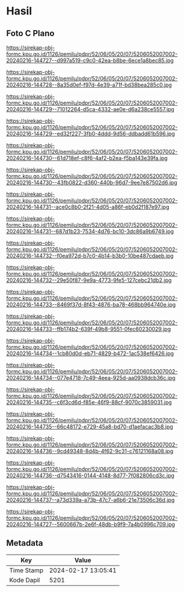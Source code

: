 # Hasil

## Foto C Plano

https://sirekap-obj-formc.kpu.go.id/1126/pemilu/pdpr/52/06/05/20/07/5206052007002-20240216-144727--d997a519-c9c0-42ea-b8be-6ece1a8bec85.jpg

https://sirekap-obj-formc.kpu.go.id/1126/pemilu/pdpr/52/06/05/20/07/5206052007002-20240216-144728--8a35d0ef-f97d-4e39-a71f-bd38bea285c0.jpg

https://sirekap-obj-formc.kpu.go.id/1126/pemilu/pdpr/52/06/05/20/07/5206052007002-20240216-144729--71012264-d5ca-4332-ae0e-d6a238ce5557.jpg

https://sirekap-obj-formc.kpu.go.id/1126/pemilu/pdpr/52/06/05/20/07/5206052007002-20240216-144729--ed32f227-3fb0-4ddd-9d56-ddbadd61b596.jpg

https://sirekap-obj-formc.kpu.go.id/1126/pemilu/pdpr/52/06/05/20/07/5206052007002-20240216-144730--61d718ef-c8f6-4af2-b2ea-f5ba143e39fa.jpg

https://sirekap-obj-formc.kpu.go.id/1126/pemilu/pdpr/52/06/05/20/07/5206052007002-20240216-144730--43fb0822-d360-440b-96d7-9ee7e87502d6.jpg

https://sirekap-obj-formc.kpu.go.id/1126/pemilu/pdpr/52/06/05/20/07/5206052007002-20240216-144731--ace0c8b0-2f21-4d05-a86f-eb0d2f187e97.jpg

https://sirekap-obj-formc.kpu.go.id/1126/pemilu/pdpr/52/06/05/20/07/5206052007002-20240216-144731--687d1b23-7534-4d76-bc10-3dc86a9b6749.jpg

https://sirekap-obj-formc.kpu.go.id/1126/pemilu/pdpr/52/06/05/20/07/5206052007002-20240216-144732--f0ea972d-b7c0-4b14-b3b0-10be487cdaeb.jpg

https://sirekap-obj-formc.kpu.go.id/1126/pemilu/pdpr/52/06/05/20/07/5206052007002-20240216-144732--29e50f87-9e9a-4773-9fe5-127cebc21db2.jpg

https://sirekap-obj-formc.kpu.go.id/1126/pemilu/pdpr/52/06/05/20/07/5206052007002-20240216-144733--8469f37d-8f43-4876-ba78-468bb964740e.jpg

https://sirekap-obj-formc.kpu.go.id/1126/pemilu/pdpr/52/06/05/20/07/5206052007002-20240216-144733--ffb174b2-639f-49b8-9551-0fec60230029.jpg

https://sirekap-obj-formc.kpu.go.id/1126/pemilu/pdpr/52/06/05/20/07/5206052007002-20240216-144734--1cb80d0d-eb71-4829-b472-1ac538ef6426.jpg

https://sirekap-obj-formc.kpu.go.id/1126/pemilu/pdpr/52/06/05/20/07/5206052007002-20240216-144734--077e4718-7c49-4eea-925d-aa0938dcb36c.jpg

https://sirekap-obj-formc.kpu.go.id/1126/pemilu/pdpr/52/06/05/20/07/5206052007002-20240216-144735--c6f3cd6d-f85e-46f9-88cf-9070c3859031.jpg

https://sirekap-obj-formc.kpu.go.id/1126/pemilu/pdpr/52/06/05/20/07/5206052007002-20240216-144735--66c48172-e729-45a8-bd70-d1aefacac3b8.jpg

https://sirekap-obj-formc.kpu.go.id/1126/pemilu/pdpr/52/06/05/20/07/5206052007002-20240216-144736--9cd49348-8d4b-4f62-9c31-c76121168a08.jpg

https://sirekap-obj-formc.kpu.go.id/1126/pemilu/pdpr/52/06/05/20/07/5206052007002-20240216-144736--d7543416-0144-4148-8d77-7f082806cd3c.jpg

https://sirekap-obj-formc.kpu.go.id/1126/pemilu/pdpr/52/06/05/20/07/5206052007002-20240216-144737--a73d339a-a73b-47c7-a6b6-21e73506c36d.jpg

https://sirekap-obj-formc.kpu.go.id/1126/pemilu/pdpr/52/06/05/20/07/5206052007002-20240216-144727--5600667b-2e6f-48db-b9f9-7a4b0996c709.jpg


## Metadata

| Key        | Value               |
| ---------- | ------------------- |
| Time Stamp | 2024-02-17 13:05:41 |
| Kode Dapil | 5201                |



